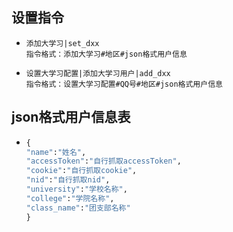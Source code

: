 ## 设置指令

- ```
  添加大学习|set_dxx
  指令格式：添加大学习#地区#json格式用户信息
  ```

- ```
  设置大学习配置|添加大学习用户|add_dxx
  指令格式：设置大学习配置#QQ号#地区#json格式用户信息
  ```
## json格式用户信息表
- ```py
  {
  "name":"姓名",
  "accessToken":"自行抓取accessToken",
  "cookie":"自行抓取cookie",
  "nid":"自行抓取nid",
  "university":"学校名称",
  "college":"学院名称",
  "class_name":"团支部名称"
  }